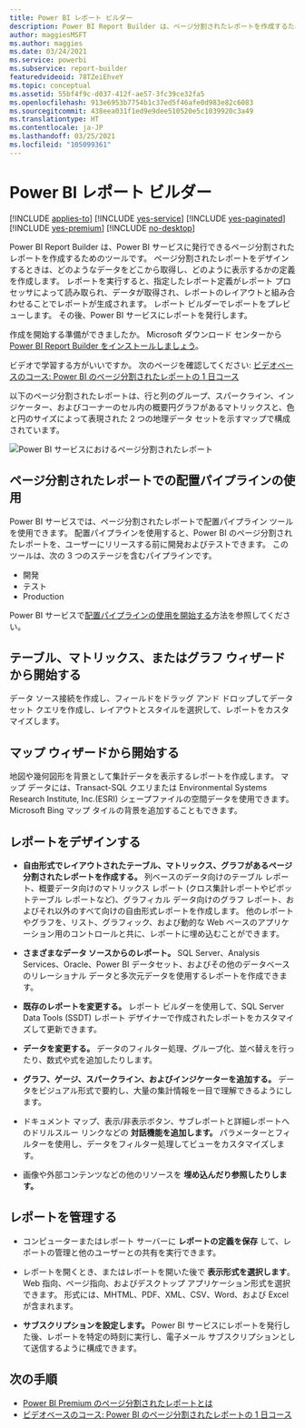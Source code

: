 ```yaml
---
title: Power BI レポート ビルダー
description: Power BI Report Builder は、ページ分割されたレポートを作成するためのツールです。
author: maggiesMSFT
ms.author: maggies
ms.date: 03/24/2021
ms.service: powerbi
ms.subservice: report-builder
featuredvideoid: 78TZeiEhveY
ms.topic: conceptual
ms.assetid: 55bf4f9c-d037-412f-ae57-3fc39ce32fa5
ms.openlocfilehash: 913e6953b7754b1c37ed5f46afe0d983e82c6083
ms.sourcegitcommit: 438eea031f1ed9e9dee510520e5c1039920c3a49
ms.translationtype: HT
ms.contentlocale: ja-JP
ms.lasthandoff: 03/25/2021
ms.locfileid: "105099361"
---
```

# <a name="power-bi-report-builder"></a>Power BI レポート ビルダー

[!INCLUDE [applies-to](../includes/applies-to.md)] [!INCLUDE [yes-service](../includes/yes-service.md)] [!INCLUDE [yes-paginated](../includes/yes-paginated.md)] [!INCLUDE [yes-premium](../includes/yes-premium.md)] [!INCLUDE [no-desktop](../includes/no-desktop.md)] 

Power BI Report Builder は、Power BI サービスに発行できるページ分割されたレポートを作成するためのツールです。  ページ分割されたレポートをデザインするときは、どのようなデータをどこから取得し、どのように表示するかの定義を作成します。 レポートを実行すると、指定したレポート定義がレポート プロセッサによって読み取られ、データが取得され、レポートのレイアウトと組み合わせることでレポートが生成されます。 レポート ビルダーでレポートをプレビューします。 その後、Power BI サービスにレポートを発行します。
 
作成を開始する準備ができましたか。 Microsoft ダウンロード センターから [Power BI Report Builder をインストールしましょう](https://go.microsoft.com/fwlink/?linkid=2086513)。

ビデオで学習する方がいいですか。 次のページを確認してください: [ビデオベースのコース: Power BI のページ分割されたレポートの 1 日コース](../learning-catalog/paginated-reports-online-course.md)

以下のページ分割されたレポートは、行と列のグループ、スパークライン、インジケーター、およびコーナーのセル内の概要円グラフがあるマトリックスと、色と円のサイズによって表現された 2 つの地理データ セットを示すマップで構成されています。  

![Power BI サービスにおけるページ分割されたレポート](media/report-builder-power-bi/report-builder-get-started-paginated-report.png)

## <a name="use-deployment-pipelines-with-paginated-reports"></a>ページ分割されたレポートでの配置パイプラインの使用

Power BI サービスでは、ページ分割されたレポートで配置パイプライン ツールを使用できます。 配置パイプラインを使用すると、Power BI のページ分割されたレポートを、ユーザーにリリースする前に開発およびテストできます。 このツールは、次の 3 つのステージを含むパイプラインです。
- 開発
- テスト
- Production

Power BI サービスで[配置パイプラインの使用を開始する](../create-reports/deployment-pipelines-get-started.md?tabs=paginated-reports)方法を参照してください。

## <a name="start-with-the-table-matrix-or-chart-wizard"></a>テーブル、マトリックス、またはグラフ ウィザードから開始する

データ ソース接続を作成し、フィールドをドラッグ アンド ドロップしてデータセット クエリを作成し、レイアウトとスタイルを選択して、レポートをカスタマイズします。  
  
## <a name="start-with-the-map-wizard"></a>マップ ウィザードから開始する

地図や幾何図形を背景として集計データを表示するレポートを作成します。 マップ データには、Transact-SQL クエリまたは Environmental Systems Research Institute, Inc.(ESRI) シェープファイルの空間データを使用できます。 Microsoft Bing マップ タイルの背景を追加することもできます。  

##  <a name="design-your-report"></a><a name="DesignRept"></a> レポートをデザインする  
  
-   **自由形式でレイアウトされたテーブル、マトリックス、グラフがあるページ分割されたレポートを作成する。** 列ベースのデータ向けのテーブル レポート、概要データ向けのマトリックス レポート (クロス集計レポートやピボットテーブル レポートなど)、グラフィカル データ向けのグラフ レポート、およびそれ以外のすべて向けの自由形式レポートを作成します。 他のレポートやグラフを、リスト、グラフィック、および動的な Web ベースのアプリケーション用のコントロールと共に、レポートに埋め込むことができます。  
  
-   **さまざまなデータ ソースからのレポート。** SQL Server、Analysis Services、Oracle、Power BI データセット、およびその他のデータベースのリレーショナル データと多次元データを使用するレポートを作成できます。  
  
-   **既存のレポートを変更する。** レポート ビルダーを使用して、SQL Server Data Tools (SSDT) レポート デザイナーで作成されたレポートをカスタマイズして更新できます。  
  
-   **データを変更する。** データのフィルター処理、グループ化、並べ替えを行ったり、数式や式を追加したりします。  

-   **グラフ、ゲージ、スパークライン、およびインジケーターを追加する。** データをビジュアル形式で要約し、大量の集計情報を一目で理解できるようにします。  
  
-   ドキュメント マップ、表示/非表示ボタン、サブレポートと詳細レポートへのドリルスルー リンクなどの **対話機能を追加します。** パラメーターとフィルターを使用し、データをフィルター処理してビューをカスタマイズします。  
  
-   画像や外部コンテンツなどの他のリソースを **埋め込んだり参照したりします。**  
  
##  <a name="manage-your-report"></a><a name="ManageRpt"></a> レポートを管理する  
  
-   コンピューターまたはレポート サーバーに **レポートの定義を保存** して、レポートの管理と他のユーザーとの共有を実行できます。  
  
-   レポートを開くとき、またはレポートを開いた後で **表示形式を選択します**。 Web 指向、ページ指向、およびデスクトップ アプリケーション形式を選択できます。 形式には、MHTML、PDF、XML、CSV、Word、および Excel が含まれます。  
  
-   **サブスクリプションを設定します。** Power BI サービスにレポートを発行した後、レポートを特定の時刻に実行し、電子メール サブスクリプションとして送信するように構成できます。  

## <a name="next-steps"></a>次の手順

- [Power BI Premium のページ分割されたレポートとは](paginated-reports-report-builder-power-bi.md)
- [ビデオベースのコース: Power BI のページ分割されたレポートの 1 日コース](../learning-catalog/paginated-reports-online-course.md)
